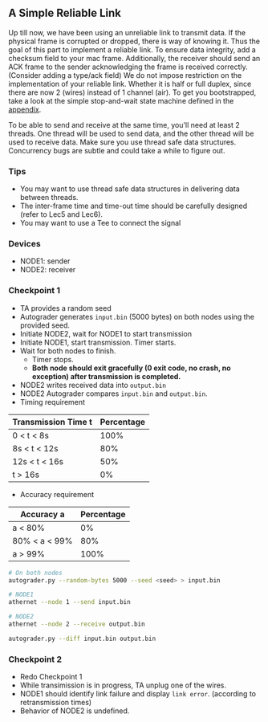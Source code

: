 ## A Simple Reliable Link

Up till now, we have been using an unreliable link to transmit data. If the physical frame is corrupted or dropped, there is way of knowing it. Thus the goal of this part to implement a reliable link. To ensure data integrity, add a checksum field to your mac frame. Additionally, the receiver should send an ACK frame to the sender acknowledging the frame is received correctly. (Consider adding a type/ack field) We do not impose restriction on the implementation of your reliable link. Whether it is half or full duplex, since there are now 2 (wires) instead of 1 channel (air). To get you bootstrapped, take a look at the simple stop-and-wait state machine defined in the [appendix](/project_2/appendix.md).

To be able to send and receive at the same time, you'll need at least 2 threads. One thread will be used to send data, and the other thread will be used to receive data. Make sure you use thread safe data structures. Concurrency bugs are subtle and could take a while to figure out.

### Tips
- You may want to use thread safe data structures in delivering data between threads.
- The inter-frame time and time-out time should be carefully designed (refer to Lec5 and Lec6).
- You may want to use a Tee to connect the signal

### Devices
- NODE1: sender
- NODE2: receiver

### Checkpoint 1
- TA provides a random seed
- Autograder generates `input.bin` (5000 bytes) on both nodes using the provided seed.
- Initiate NODE2, wait for NODE1 to start transmission
- Initiate NODE1, start transmission. Timer starts.
- Wait for both nodes to finish.
    - Timer stops.
    - **Both node should exit gracefully (0 exit code, no crash, no exception) after transmission is completed.**
- NODE2 writes received data into `output.bin`
- NODE2 Autograder compares `input.bin` and `output.bin`.
- Timing requirement

| Transmission Time t | Percentage |
| ------------------- | ---------- |
| 0 < t < 8s          | 100%       |
| 8s < t < 12s        | 80%        |
| 12s < t < 16s       | 50%        |
| t > 16s             | 0%         |

- Accuracy requirement

| Accuracy a    | Percentage |
| ------------- | ---------- |
| a < 80%       | 0%         |
| 80% < a < 99% | 80%        |
| a > 99%       | 100%       |

```sh
# On both nodes
autograder.py --random-bytes 5000 --seed <seed> > input.bin

# NODE1
athernet --node 1 --send input.bin

# NODE2
athernet --node 2 --receive output.bin

autograder.py --diff input.bin output.bin
```

### Checkpoint 2
- Redo Checkpoint 1
- While transimission is in progress, TA unplug one of the wires.
- NODE1 should identify link failure and display `link error`. (according to retransmission times)
- Behavior of NODE2 is undefined.

